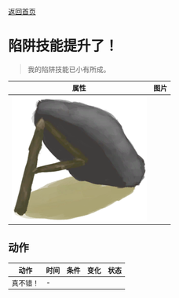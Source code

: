 [返回首页](index.md)  
# 陷阱技能提升了！  
> 我的陷阱技能已小有所成。  
  
  属性  |   图片   
 ----  |  ----:   
   |  ![](Sprite/DeadfallTrap.png)   
  
## 动作  
动作  |  时间  |  条件  |  变化  |  状态  
----  |  ----  |  ----  |  ----  |  ----  
真不错！  |  -  |    |    |    
